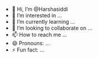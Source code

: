 - 👋 Hi, I’m @Harshasiddi
- 👀 I’m interested in ...
- 🌱 I’m currently learning ...
- 💞️ I’m looking to collaborate on ...
- 📫 How to reach me ...
- 😄 Pronouns: ...
- ⚡ Fun fact: ...

<!---
Harshasiddi/Harshasiddi is a ✨ special ✨ repository because its `README.md` (this file) appears on your GitHub profile.
You can click the Preview link to take a look at your changes.
--->
